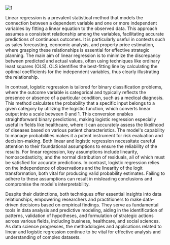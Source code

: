 ![1](https://github.com/user-attachments/assets/0b961962-6470-4f45-9daa-94f3382b6207)

Linear regression is a prevalent statistical method that models the connection between a dependent variable and one or more independent variables by fitting a linear equation to the observed data. This approach assumes a consistent relationship among the variables, facilitating accurate predictions of continuous outcomes. It is particularly useful in contexts such as sales forecasting, economic analysis, and property price estimation, where grasping these relationships is essential for effective strategic planning. The main aim of linear regression is to minimize the discrepancy between predicted and actual values, often using techniques like ordinary least squares (OLS). OLS identifies the best-fitting line by calculating the optimal coefficients for the independent variables, thus clearly illustrating the relationship.

In contrast, logistic regression is tailored for binary classification problems, where the outcome variable is categorical and typically reflects the presence or absence of a particular condition, such as a medical diagnosis. This method calculates the probability that a specific input belongs to a given category by utilizing the logistic function, which converts linear output into a scale between 0 and 1. This conversion enables straightforward binary predictions, making logistic regression especially useful in fields like healthcare, where it can accurately assess the likelihood of diseases based on various patient characteristics. The model's capability to manage probabilities makes it a potent instrument for risk evaluation and decision-making. Both linear and logistic regression necessitate careful attention to their foundational assumptions to ensure the reliability of the results. For linear regression, key assumptions include linearity, homoscedasticity, and the normal distribution of residuals, all of which must be satisfied for accurate predictions. In contrast, logistic regression relies on the independence of observations and the linearity of the logit transformation, both vital for producing valid probability estimates. Failing to adhere to these assumptions can result in misleading conclusions and compromise the model's interpretability.

Despite their distinctions, both techniques offer essential insights into data relationships, empowering researchers and practitioners to make data-driven decisions based on empirical findings. They serve as fundamental tools in data analysis and predictive modeling, aiding in the identification of patterns, validation of hypotheses, and formulation of strategic actions across various fields, including business, healthcare, and social sciences. As data science progresses, the methodologies and applications related to linear and logistic regression continue to be vital for effective analysis and understanding of complex datasets.
